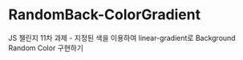 # RandomBack-ColorGradient
JS 챌린지 11차 과제 - 지정된 색을 이용하여 linear-gradient로 Background Random Color 구현하기
